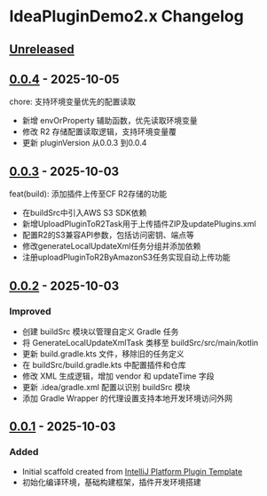 <!-- Keep a Changelog guide -> https://keepachangelog.com -->

# IdeaPluginDemo2.x Changelog

## [Unreleased]

## [0.0.4] - 2025-10-05

chore: 支持环境变量优先的配置读取

- 新增 envOrProperty 辅助函数，优先读取环境变量
- 修改 R2 存储配置读取逻辑，支持环境变量覆
- 更新 pluginVersion 从0.0.3 到0.0.4

## [0.0.3] - 2025-10-03

feat(build): 添加插件上传至CF R2存储的功能

- 在buildSrc中引入AWS S3 SDK依赖
- 新增UploadPluginToR2Task用于上传插件ZIP及updatePlugins.xml
- 配置R2的S3兼容API参数，包括访问密钥、端点等
- 修改generateLocalUpdateXml任务分组并添加依赖
- 注册uploadPluginToR2ByAmazonS3任务实现自动上传功能

## [0.0.2] - 2025-10-03

### Improved

- 创建 buildSrc 模块以管理自定义 Gradle 任务
- 将 GenerateLocalUpdateXmlTask 类移至 buildSrc/src/main/kotlin
- 更新 build.gradle.kts 文件，移除旧的任务定义
- 在 buildSrc/build.gradle.kts 中配置插件和仓库
- 修改 XML 生成逻辑，增加 vendor 和 updateTime 字段
- 更新 .idea/gradle.xml 配置以识别 buildSrc 模块
- 添加 Gradle Wrapper 的代理设置支持本地开发环境访问外网

## [0.0.1] - 2025-10-03

### Added

- Initial scaffold created from [IntelliJ Platform Plugin Template](https://github.com/JetBrains/intellij-platform-plugin-template)
- 初始化编译环境，基础构建框架，插件开发环境搭建

[Unreleased]: https://github.com/xiaoyan94/IdeaPluginDemo2.x/compare/v0.0.4...HEAD
[0.0.4]: https://github.com/xiaoyan94/IdeaPluginDemo2.x/compare/v0.0.3...v0.0.4
[0.0.3]: https://github.com/xiaoyan94/IdeaPluginDemo2.x/compare/v0.0.2...v0.0.3
[0.0.2]: https://github.com/xiaoyan94/IdeaPluginDemo2.x/compare/v0.0.1...v0.0.2
[0.0.1]: https://github.com/xiaoyan94/IdeaPluginDemo2.x/commits/v0.0.1
